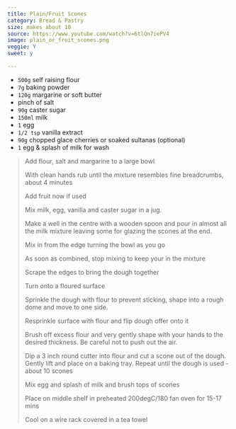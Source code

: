 ```yaml
---
title: Plain/Fruit Scones 
category: Bread & Pastry
size: makes about 10
source: https://www.youtube.com/watch?v=6tlQn7iePV4
image: plain_or_fruit_scones.png
veggie: Y
sweet: y 

--- 
```

* `500g` self raising flour
* `7g` baking powder
* `120g` margarine or soft butter
* pinch of salt  
* `90g` caster sugar
* `150ml` milk
* `1` egg
* `1/2 tsp` vanilla extract
* `90g` chopped glace cherries or soaked sultanas (optional)
* `1` egg & splash of milk for wash
 
> Add flour, salt and margarine to a large bowl
>
> With clean hands rub until the mixture resembles fine breadcrumbs, about 4 minutes
>
> Add fruit now if used
>
> Mix milk, egg, vanilla and caster sugar in a jug.
>
> Make a well in the centre with a wooden spoon and pour in almost all the milk mixture leaving some for glazing the scones at the end.
>
> Mix in from the edge turning the bowl as you go
>
> As soon as combined, stop mixing to keep your in the mixture
>
> Scrape the edges to bring the dough together
>
> Turn onto a floured surface
>
> Sprinkle the dough with flour to prevent sticking, shape into a rough dome and move to one side.
>
> Resprinkle surface with flour and flip dough offer onto it
>
> Brush off excess flour and very gently shape with your hands to the desired thickness. Be careful not to push out the air.
>
> Dip a 3 inch round cutter into flour and cut a scone out of the dough. Gently lift and place on a baking tray. Repeat until the dough is used - about 10 scones
>
> Mix egg and splash of milk and brush tops of scones
>
> Place on middle shelf in preheated 200degC/180 fan oven for 15-17 mins
>
> Cool on a wire rack covered in a tea towel